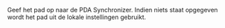 Geef het pad op naar de PDA Synchronizer. Indien niets staat opgegeven wordt het pad uit de lokale instellingen gebruikt. 